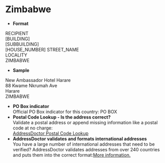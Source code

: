Zimbabwe
========

- **Format**

RECIPIENT  
[BUILDING]  
[SUBBUILDING]  
[HOUSE_NUMBER] STREET_NAME  
LOCALITY  
ZIMBABWE
- **Sample**

New Ambassador Hotel Harare  
88 Kwame Nkrumah Ave  
Harare  
ZIMBABWE
- **PO Box indicator**  
Official PO Box indicator for this country: PO BOX
- **Postal Code Lookup - Is the address correct?**  
Validate a postal address or append missing information like a postal code at no charge:  
[AddressDoctor Postal Code Lookup](http://lookup.addressdoctor.com/lookup/default.aspx?lang=en&country=ZWE)
- **AddressDoctor validates and formats international addresses**  
You have a large number of international addresses that need to be verified? AddressDoctor validates addresses from over 240 countries and puts them into the correct format:[More information.](index.php?id=31&L=1)